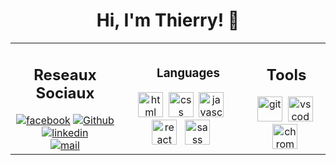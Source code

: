 <h1 align="center"> Hi, I'm Thierry! 👋</h1>

<table width = "600px" align="center">
    <tr>
        <td>
            <h2 align = "center"> Reseaux Sociaux</h2> 
              <div id="badges" align = "center">
                <a href="https://web.facebook.com/prosperthierry.rakotomanana"><img src="https://img.shields.io/badge/Facebook-blue?logo=facebook&logoColor=white&style=for-the-badge" alt="facebook"></a>
                <a href="https://github.com/ThierryRakotomanana"><img src="https://img.shields.io/badge/Github-orange?logo=github&logoColor=black&style=for-the-badge"alt="Github"></a> <br>
                <a href="https://www.linkedin.com/in/prosper-thierry-rakotomanana-1a33b215b"><img src="https://img.shields.io/badge/Linkedin-blue?logo=linkedin&logoColor=white&style=for-the-badge" alt="linkedin"></a> <br>
                <a href="http://ThierryRakt@gmail.com"><img src="https://img.shields.io/badge/E.Mail-red?logo=mail&logoColor=red&style=for-the-badge" alt="mail"></a>
                <!-- <img src="https://komarev.com/ghpvc/?username=ThierryRakotomanana&style=for-the-badge"> -->
            </div>
        </td>
        <td>
            <h3 align = "center"> <img src="./tool.png " width="15" >Languages</h3>
            <div id="tecno" align="center">
            <img src="https://cdn.jsdelivr.net/gh/devicons/devicon/icons/html5/html5-plain-wordmark.svg" alt="html" width="40"/>&nbsp;
            <img src="https://cdn.jsdelivr.net/gh/devicons/devicon/icons/css3/css3-plain-wordmark.svg" alt="css" width="40" />&nbsp;
            <img src="https://cdn.jsdelivr.net/gh/devicons/devicon/icons/javascript/javascript-original.svg" alt="javascript" width="40"/> &nbsp; 
            <img src="https://cdn.jsdelivr.net/gh/devicons/devicon/icons/react/react-original-wordmark.svg" alt="react" width="40"/> &nbsp;
            <img src="https://cdn.jsdelivr.net/gh/devicons/devicon/icons/sass/sass-original.svg" alt="sass" width="40"/> &nbsp;
            <!-- <img src="https://cdn.jsdelivr.net/gh/devicons/devicon/icons/linux/linux-original.svg" alt="linux" width="40"/>&nbsp;&nbsp;&nbsp; -->
            </div>
        <td>
            <div align = "center">
                <h2>Tools</h2>
                <img src="https://cdn.jsdelivr.net/gh/devicons/devicon/icons/gitgit-plain-wordmark.svg"alt="git" width="40"/>&nbsp;
                <img src="https://cdn.jsdelivr.net/gh/devicons/devicon/icons/vscode/vscode-original-wordmark.svg" alt="vs code" width="40" />&nbsp;
                <img src="https://cdn.jsdelivr.net/gh/devicons/devicon/icons/chrome/chrome-original.svg" alt="chrome" width="40" />&nbsp;
            </div>
        </td>
    </tr>
</table>